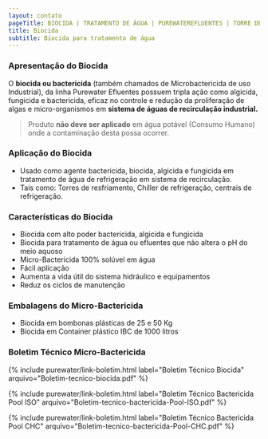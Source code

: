 ```yaml
---
layout: contato
pageTitle: BIOCIDA | TRATAMENTO DE ÁGUA | PUREWATEREFLUENTES | TORRE DE RESFRIAMENTO |TRATAMENTO DE EFLUENTES 
title: Biocida
subtitle: Biocida para tratamento de água
---
```

### **Apresentação do Biocida**

O **biocida ou bactericida** (também chamados de Microbactericida de uso Industrial), da linha Purewater Efluentes possuem tripla ação como algicida, fungicida e bactericida, eficaz no controle e redução da proliferação de algas e micro-organismos em **sistema de águas de recirculação industrial.**

> Produto **não deve ser aplicado** em água potável (Consumo Humano) onde a contaminação desta possa ocorrer. 

### **Aplicação do Biocida**

- Usado como agente bactericida, biocida, algicida e fungicida em tratamento de água de refrigeração em sistema de recirculação.
- Tais como: Torres de resfriamento, Chiller de refrigeração, centrais de refrigeração.

### **Características do Biocida**

- Biocida com alto poder bactericida, algicida e fungicida
- Biocida para tratamento de água ou efluentes que não altera o pH do meio aquoso
- Micro-Bactericida 100% solúvel em água
- Fácil aplicação
- Aumenta a vida útil do sistema hidráulico e equipamentos
- Reduz os ciclos de manutenção

### **Embalagens do Micro-Bactericida**

- Biocida em bombonas plásticas de 25 e 50 Kg
- Biocida em Container plástico IBC de 1000 litros

### **Boletim Técnico Micro-Bactericida**

{% include purewater/link-boletim.html 
   label="Boletim Técnico Biocida" 
   arquivo="Boletim-tecnico-biocida.pdf" %}

{% include purewater/link-boletim.html 
   label="Boletim Técnico Bactericida Pool ISO" 
   arquivo="Boletim-tecnico-bactericida-Pool-ISO.pdf" %}

{% include purewater/link-boletim.html 
   label="Boletim Técnico Bactericida Pool CHC" 
   arquivo="Boletim-tecnico-bactericida-Pool-CHC.pdf" %}
